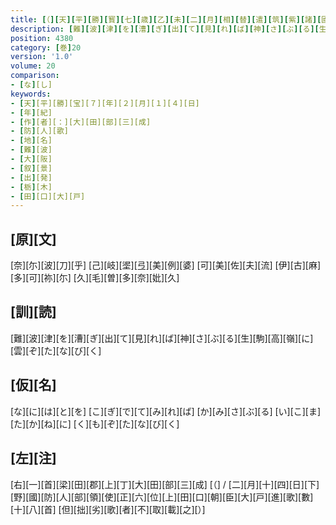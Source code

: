 ```yaml
---
title: [（][天][平][勝][寳][七][歳][乙][未][二][月][相][替][遣][筑][紫][諸][國][防][人][等][歌][）]
description: [難][波][津][を][漕][ぎ][出][て][見][れ][ば][神][さ][ぶ][る][生][駒][高][嶺][に][雲][ぞ][た][な][び][く]
position: 4380
category: [巻]20
version: '1.0'
volume: 20
comparison:
- [な][し]
keywords:
- [天][平][勝][宝][７][年][２][月][１][４][日]
- [年][紀]
- [作][者][：][大][田][部][三][成]
- [防][人][歌]
- [地][名]
- [難][波]
- [大][阪]
- [叙][景]
- [出][発]
- [栃][木]
- [田][口][大][戸]
---
```


## [原][文]

[奈][尓][波][刀][乎] [己][岐][埿][弖][美][例][婆] [可][美][佐][夫][流] [伊][古][麻][多][可][祢][尓] [久][毛][曽][多][奈][妣][久]

## [訓][読]

[難][波][津][を][漕][ぎ][出][て][見][れ][ば][神][さ][ぶ][る][生][駒][高][嶺][に][雲][ぞ][た][な][び][く]

## [仮][名]

[な][に][は][と][を] [こ][ぎ][で][て][み][れ][ば] [か][み][さ][ぶ][る] [い][こ][ま][た][か][ね][に] [く][も][ぞ][た][な][び][く]

## [左][注]

[右][一][首][梁][田][郡][上][丁][大][田][部][三][成] [（] / [二][月][十][四][日][下][野][國][防][人][部][領][使][正][六][位][上][田][口][朝][臣][大][戸][進][歌][數][十][八][首] [但][拙][劣][歌][者][不][取][載][之][）]
